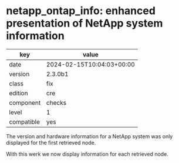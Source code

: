 [//]: # (werk v2)
# netapp_ontap_info: enhanced presentation of NetApp system information

key        | value
---------- | ---
date       | 2024-02-15T10:04:03+00:00
version    | 2.3.0b1
class      | fix
edition    | cre
component  | checks
level      | 1
compatible | yes

The version and hardware information for a NetApp system was only displayed for the first retrieved node.

With this werk we now display information for each retrieved node.
